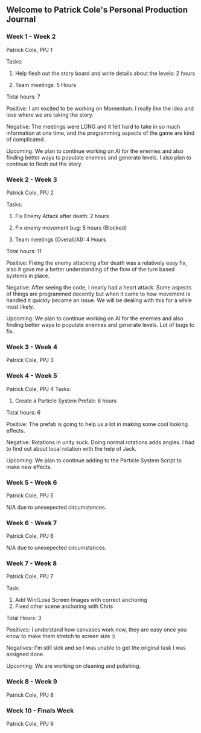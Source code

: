 ## Welcome to Patrick Cole's Personal Production Journal


### Week 1 - Week 2
Patrick Cole, PPJ 1

Tasks:

1. Help flesh out the story board and write details about the levels: 2 hours

2. Team meetings: 5 Hours

Total hours: 7

Positive: I am excited to be working on Momentum. I really like the idea and love where we are taking the story.

Negative: The meetings were LONG and it felt hard to take in so much information at one time, and the programming aspects of the game are kind of complicated.

Upcoming: We plan to continue working on AI for the enemies and also finding better ways to populate enemies and generate levels. I also plan to continue to flesh out the story.


### Week 2 - Week 3
Patrick Cole, PPJ 2

Tasks:

1. Fix Enemy Attack after death: 2 hours

2. Fix enemy movement bug: 5 hours (Blocked)

2. Team meetings (Overall/AI): 4 Hours

Total hours: 11

Positive: Fixing the enemy attacking after death was a relatively easy fix, also it gave me a better understanding of the flow of the turn based systems in place.

Negative: After seeing the code, I nearly had a heart attack. Some aspects of things are programmed decently but when it came to how movement is handled it quickly became an issue. We will be dealing with this for a while most likely.

Upcoming: We plan to continue working on AI for the enemies and also finding better ways to populate enemies and generate levels. Lot of bugs to fix.


### Week 3 - Week 4
Patrick Cole, PPJ 3


### Week 4 - Week 5
Patrick Cole, PPJ 4
Tasks:

1. Create a Particle System Prefab: 6 hours

Total hours: 6

Positive: The prefab is going to help us a lot in making some cool looking effects.

Negative: Rotations in unity suck. Doing normal rotations adds angles. I had to find out about local rotation with the help of Jack.

Upcoming: We plan to continue adding to the Particle System Script to make new effects.


### Week 5 - Week 6
Patrick Cole, PPJ 5

N/A due to unexepected circumstances.


### Week 6 - Week 7
Patrick Cole, PPJ 6

N/A due to unexepected circumstances.

### Week 7 - Week 8
Patrick Cole, PPJ 7

Task:

1. Add Win/Lose Screen Images with correct anchoring
2. Fixed other scene anchoring with Chris

Total Hours: 3

Positives: I understand how canvases work now, they are easy once you know to make them stretch to screen size :)

Negatives: I'm still sick and so I was unable to get the original task I was assigned done.

Upcoming: We are working on cleaning and polishing.

### Week 8 - Week 9
Patrick Cole, PPJ 8


### Week 10 - Finals Week
Patrick Cole, PPJ 9
